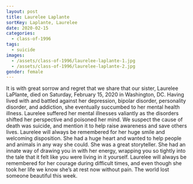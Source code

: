 ```yaml
---
layout: post
title: Laurelee Laplante
sortKey: Laplante, Laurelee
date: 2020-02-15
categories:
  - class-of-1996
tags:
  - suicide
images:
  - /assets/class-of-1996/laurelee-laplante-1.jpg
  - /assets/class-of-1996/laurelee-laplante-2.jpg
gender: female
---
```

It is with great sorrow and regret that we share that our sister, Laurelee LaPlante, died on Saturday, February 15, 2020 in Washington, DC. Having lived with and battled against her depression, bipolar disorder, personality disorder, and addiction, she eventually succumbed to her mental health illness. Laurelee suffered her mental illnesses valiantly as the disorders shifted her perspective and poisoned her mind. We suspect the cause of death was suicide, and mention it to help raise awareness and save others lives. Laurelee will always be remembered for her huge smile and welcoming disposition. She had a huge heart and wanted to help people and animals in any way she could. She was a great storyteller. She had an innate way of drawing you in with her energy, wrapping you so tightly into the tale that it felt like you were living in it yourself. Laurelee will always be remembered for her courage during difficult times, and even though she took her life we know she’s at rest now without pain. The world lost someone beautiful this week.
